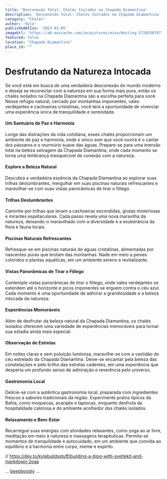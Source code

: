 ```yaml
---
title: 'Desconexão Total: Chalés Isolados na Chapada Diamantina'
description: 'Desconexão Total: Chalés Isolados na Chapada Diamantina'
category: "Chalés"
author: 'Kyle'
publishedAtIso: '2023-01-05'
imageUrl: 'https://a0.muscache.com/im/pictures/miso/Hosting-572953070714232343/original/a719b20b-feed-4b6d-b5ad-c779111e96d5.jpeg?im_w=1200'
featured: false
location: "Chapada Diamantina"
place_id: ""
---
```


# Desfrutando da Natureza Intocada
Se você está em busca de uma verdadeira desconexão do mundo moderno e deseja se reconectar com a natureza em sua forma mais pura, então os chalés isolados na Chapada Diamantina são a escolha perfeita para você. Nesse refúgio natural, cercado por montanhas imponentes, vales verdejantes e cachoeiras cristalinas, você terá a oportunidade de vivenciar uma experiência única de tranquilidade e serenidade.

#### Um Santuário de Paz e Harmonia
Longe das distrações da vida cotidiana, esses chalés proporcionam um ambiente de paz e harmonia, onde o único som que você ouvirá é o cantar dos pássaros e o murmúrio suave das águas. Prepare-se para uma imersão total na beleza selvagem da Chapada Diamantina, onde cada momento se torna uma lembrança inesquecível de conexão com a natureza.

#### Explore a Beleza Natural
Descubra a verdadeira essência da Chapada Diamantina ao explorar suas trilhas deslumbrantes, mergulhar em suas piscinas naturais refrescantes e maravilhar-se com suas vistas panorâmicas de tirar o fôlego.

#### Trilhas Deslumbrantes
Caminhe por trilhas que levam a cachoeiras escondidas, grutas misteriosas e mirantes espetaculares. Cada passo revela uma nova maravilha da natureza, deixando-o maravilhado com a diversidade e a exuberância da flora e fauna locais.

#### Piscinas Naturais Refrescantes
Refresque-se em piscinas naturais de águas cristalinas, alimentadas por nascentes puras que brotam das montanhas. Nade em meio a peixes coloridos e plantas aquáticas, em um ambiente sereno e revitalizante.

#### Vistas Panorâmicas de Tirar o Fôlego
Contemple vistas panorâmicas de tirar o fôlego, onde vales verdejantes se estendem até o horizonte e picos imponentes se erguem contra o céu azul. Cada momento é uma oportunidade de admirar a grandiosidade e a beleza intocada da natureza.

#### Experiências Memoráveis
Além de desfrutar da beleza natural da Chapada Diamantina, os chalés isolados oferecem uma variedade de experiências memoráveis para tornar sua estadia ainda mais especial.

#### Observação de Estrelas
Em noites claras e sem poluição luminosa, maravilhe-se com a vastidão do céu estrelado da Chapada Diamantina. Deixe-se encantar pela beleza das constelações e pelo brilho das estrelas cadentes, em uma experiência que desperta um profundo senso de admiração e reverência pelo universo.

#### Gastronomia Local
Delicie-se com a autêntica gastronomia local, preparada com ingredientes frescos e sabores tradicionais da região. Experimente pratos típicos da Bahia, como moquecas, acarajés e tapiocas, enquanto desfruta da hospitalidade calorosa e do ambiente acolhedor dos chalés isolados.

#### Relaxamento e Bem-Estar
Recarregue suas energias com atividades relaxantes, como yoga ao ar livre, meditação em meio à natureza e massagens terapêuticas. Permita-se momentos de tranquilidade e autocuidado, em um ambiente que convida ao equilíbrio e à harmonia entre corpo, mente e espírito.

//  https://dev.to/kylebuildsstuff/building-a-blog-with-sveltekit-and-markdown-2oaa


...
<a href="https://beepbooply.com" target="_blank" rel="noopener noreferrer">beepbooply</a>
...